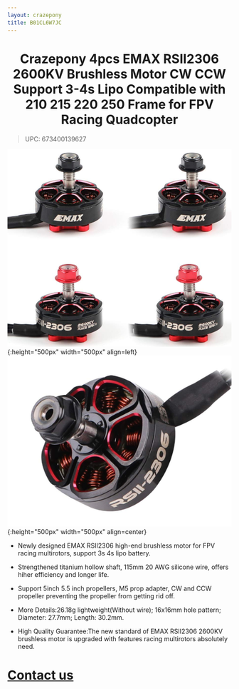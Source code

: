 ```yaml
---
layout: crazepony
title: B01CL6W7JC
---
```


#   
#  <center>Crazepony 4pcs EMAX RSII2306 2600KV Brushless Motor CW CCW Support 3-4s Lipo Compatible with 210 215 220 250 Frame for FPV Racing Quadcopter</center>

> UPC: 673400139627


![](/assets/img/brushless_34s_1.png){:height="500px" width="500px" align=left}
![](/assets/img/brushless_34s_2.png){:height="500px" width="500px" align=center}



+ Newly designed EMAX RSII2306 high-end brushless motor for FPV racing multirotors, support 3s 4s lipo battery.


+ Strengthened titanium hollow shaft, 115mm 20 AWG silicone wire, offers hiher efficiency and longer life.


+ Support 5inch 5.5 inch propellers, M5 prop adapter, CW and CCW propeller preventing the propeller from getting rid off.


+ More Details:26.18g lightweight(Without wire); 16x16mm hole pattern; Diameter: 27.7mm; Length: 30.2mm.
	

+ High Quality Guarantee:The new standard of EMAX RSⅡ2306 2600KV brushless motor is upgraded with features racing multirotors absolutely need.




# [Contact us](/en/contactUs.html)